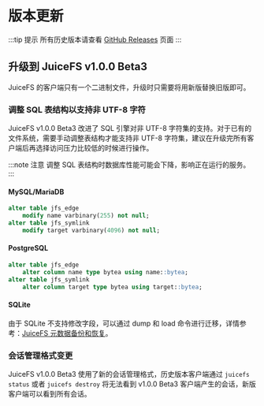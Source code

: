 # 版本更新

:::tip 提示
所有历史版本请查看 [GitHub Releases](https://github.com/juicedata/juicefs/releases) 页面
:::

## 升级到 JuiceFS v1.0.0 Beta3

JuiceFS 的客户端只有一个二进制文件，升级时只需要将用新版替换旧版即可。

### 调整 SQL 表结构以支持非 UTF-8 字符

JuiceFS v1.0.0 Beta3 改进了 SQL 引擎对非 UTF-8 字符集的支持。对于已有的文件系统，需要手动调整表结构才能支持非 UTF-8 字符集，建议在升级完所有客户端后再选择访问压力比较低的时候进行操作。

:::note 注意
调整 SQL 表结构时数据库性能可能会下降，影响正在运行的服务。
:::

#### MySQL/MariaDB

```sql
alter table jfs_edge
    modify name varbinary(255) not null;
alter table jfs_symlink
    modify target varbinary(4096) not null;
```

#### PostgreSQL

```sql
alter table jfs_edge
    alter column name type bytea using name::bytea;
alter table jfs_symlink
    alter column target type bytea using target::bytea;
```

#### SQLite

由于 SQLite 不支持修改字段，可以通过 dump 和 load 命令进行迁移，详情参考：[JuiceFS 元数据备份和恢复](administration/metadata_dump_load.md)。

### 会话管理格式变更

JuiceFS v1.0.0 Beta3 使用了新的会话管理格式，历史版本客户端通过 `juicefs status` 或者 `juicefs destroy` 将无法看到 v1.0.0 Beta3 客户端产生的会话，新版客户端可以看到所有会话。
